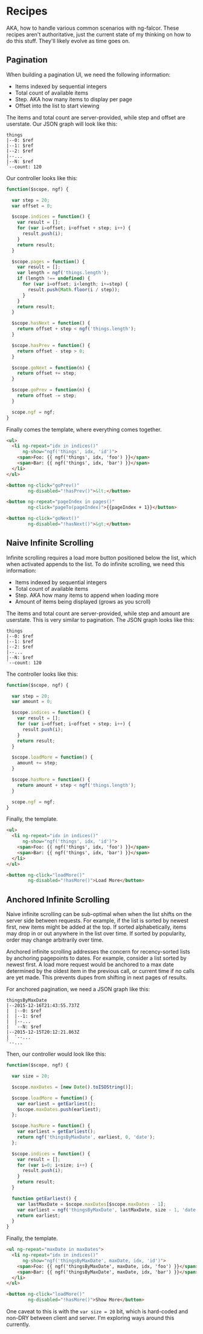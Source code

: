 # Recipes

AKA, how to handle various common scenarios with ng-falcor.
These recipes aren't authoritative, just the current state of my thinking on how to do this stuff.
They'll likely evolve as time goes on.

## Pagination

When building a pagination UI, we need the following information:

 * Items indexed by sequential integers
 * Total count of available items
 * Step. AKA how many items to display per page
 * Offset into the list to start viewing

The items and total count are server-provided, while step and offset are userstate.
Our JSON graph will look like this:

```
things
|--0: $ref
|--1: $ref
|--2: $ref
|--...
|--N: $ref
`--count: 120
```

Our controller looks like this:

```js
function($scope, ngf) {

  var step = 20;
  var offset = 0;

  $scope.indices = function() {
    var result = [];
    for (var i=offset; i<offset + step; i++) {
      result.push(i);
    }
    return result;
  }

  $scope.pages = function() {
    var result = [];
    var length = ngf('things.length');
    if (length !== undefined) {
      for (var i=offset; i<length; i+=step) {
        result.push(Math.floor(i / step));
      }
    }
    return result;
  }

  $scope.hasNext = function() {
    return offset + step < ngf('things.length');
  }

  $scope.hasPrev = function() {
    return offset - step > 0;
  }

  $scope.goNext = function(n) {
    return offset += step;
  }

  $scope.goPrev = function(n) {
    return offset -= step;
  }

  scope.ngf = ngf;
}
```

Finally comes the template, where everything comes together.

```html
<ul>
  <li ng-repeat="idx in indices()"
      ng-show="ngf('things', idx, 'id')">
    <span>Foo: {{ ngf('things', idx, 'foo') }}</span>
    <span>Bar: {{ ngf('things', idx, 'bar') }}</span>
  </li>
</ul>

<button ng-click="goPrev()"
        ng-disabled="!hasPrev()">&lt;</button>

<button ng-repeat="pageIndex in pages()"
        ng-click="pageTo(pageIndex)">{{pageIndex + 1}}</button>

<button ng-click="goNext()"
        ng-disabled="!hasNext()">&gt;</button>
```

## Naive Infinite Scrolling

Infinite scrolling requires a load more button positioned below the list, which when activated appends to the list.
To do infinite scrolling, we need this information:

 * Items indexed by sequential integers
 * Total count of available items
 * Step. AKA how many items to append when loading more
 * Amount of items being displayed (grows as you scroll)

The items and total count are server-provided, while step and amount are userstate.
This is very similar to pagination.
The JSON graph looks like this:

```
things
|--0: $ref
|--1: $ref
|--2: $ref
|--...
|--N: $ref
`--count: 120
```

The controller looks like this:

```js
function($scope, ngf) {

  var step = 20;
  var amount = 0;

  $scope.indices = function() {
    var result = [];
    for (var i=offset; i<offset + step; i++) {
      result.push(i);
    }
    return result;
  }

  $scope.loadMore = function() {
    amount += step;
  }

  $scope.hasMore = function() {
    return amount + step < ngf('things.length');
  }

  scope.ngf = ngf;
}
```

Finally, the template.

```html
<ul>
  <li ng-repeat="idx in indices()"
      ng-show="ngf('things', idx, 'id')">
    <span>Foo: {{ ngf('things', idx, 'foo') }}</span>
    <span>Bar: {{ ngf('things', idx, 'bar') }}</span>
  </li>
</ul>

<button ng-click="loadMore()"
        ng-disabled="!hasMore()">Load More</button>
```

## Anchored Infinite Scrolling

Naive infinite scrolling can be sub-optimal when when the list shifts on the server side between requests.
For example, if the list is sorted by newest first, new items might be added at the top.
If sorted alphabetically, items may drop in or out anywhere in the list over time.
If sorted by popularity, order may change arbitrarily over time.

Anchored infinite scrolling addresses the concern for recency-sorted lists by anchoring pagepoints to dates.
For example, consider a list sorted by newest first.
A load more request would be anchored to a max date determined by the oldest item in the previous call, or current time if no calls are yet made.
This prevents dupes from shifting in next pages of results.

For anchored pagination, we need a JSON graph like this:

```
thingsByMaxDate
|--2015-12-16T21:43:55.737Z
|  |--0: $ref
|  |--1: $ref
|  |--...
|  `--N: $ref
|--2015-12-15T20:12:21.863Z
|  `--...
`--...
```

Then, our controller would look like this:

```js
function($scope, ngf) {

  var size = 20;

  $scope.maxDates = [new Date().toISOString()];

  $scope.loadMore = function() {
    var earliest = getEarliest();
    $scope.maxDates.push(earliest);
  };

  $scope.hasMore = function() {
    var earliest = getEarliest();
    return ngf('thingsByMaxDate', earliest, 0, 'date');
  };

  $scope.indices = function() {
    var result = [];
    for (var i=0; i<size; i++) {
      result.push(i);
    }
    return result;
  }

  function getEarliest() {
    var lastMaxDate = $scope.maxDates[$scope.maxDates - 1];
    var earliest = ngf('thingsByMaxDate', lastMaxDate, size - 1, 'date');
    return earliest;
  }
}
```

Finally, the template.

```html
<ul ng-repeat="maxDate in maxDates">
  <li ng-repeat="idx in indices()"
      ng-show="ngf('thingsByMaxDate', maxDate, idx, 'id')">
    <span>Foo: {{ ngf('thingsByMaxDate', maxDate, idx, 'foo') }}</span>
    <span>Bar: {{ ngf('thingsByMaxDate', maxDate, idx, 'bar') }}</span>
  </li>
</ul>

<button ng-click="loadMore()"
        ng-disabled="!hasMore()">Show More</button>
```

One caveat to this is with the `var size = 20` bit, which is hard-coded and non-DRY between client and server.
I'm exploring ways around this currently.
